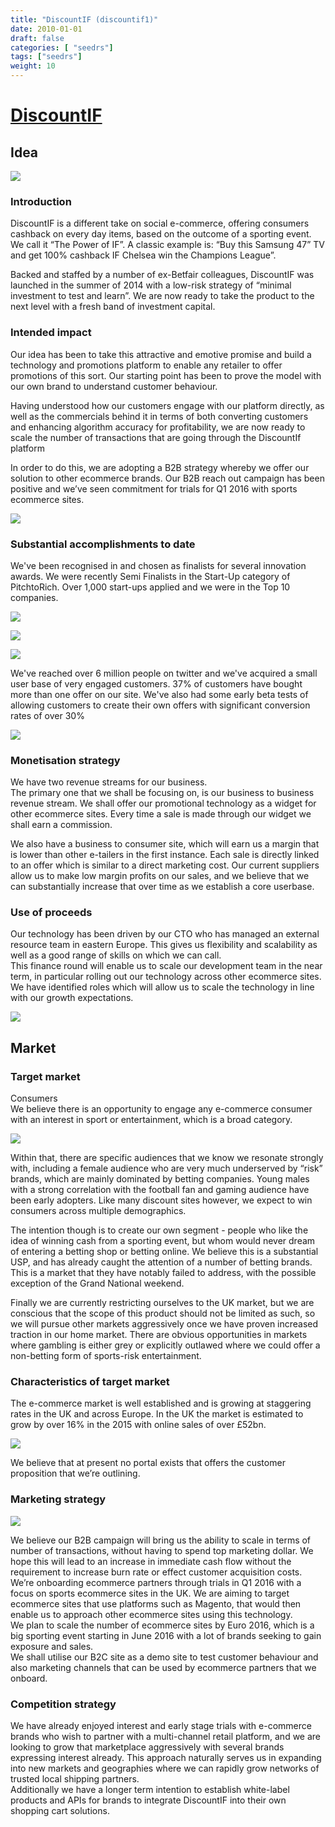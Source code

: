 ```yaml
---
title: "DiscountIF (discountif1)"
date: 2010-01-01
draft: false
categories: [ "seedrs"]
tags: ["seedrs"]
weight: 10
---
```


# [DiscountIF](https://www.seedrs.com/discountif1)

## Idea

![](/img/seedrs/uploads/startup/section_image/image/6415/extgi6s3cdf0oof0j4kzw27r3azx6jc/Top.png?rect=0%2C11%2C1180%2C500&w=600&fit=clip&s=4611f34a20cf802b14468a04447d81e4)

### Introduction

DiscountIF is a different take on social e-commerce, offering consumers cashback on every day items, based on the outcome of a sporting event. We call it “The Power of IF”. A classic example is: “Buy this Samsung 47” TV and get 100% cashback IF Chelsea win the Champions League”.

Backed and staffed by a number of ex-Betfair colleagues, DiscountIF was launched in the summer of 2014 with a low-risk strategy of “minimal investment to test and learn”. We are now ready to take the product to the next level with a fresh band of investment capital.

### Intended impact

Our idea has been to take this attractive and emotive promise and build a technology and promotions platform to enable any retailer to offer promotions of this sort. Our starting point has been to prove the model with our own brand to understand customer behaviour.

Having understood how our customers engage with our platform directly, as well as the commercials behind it in terms of both converting customers and enhancing algorithm accuracy for profitability, we are now ready to scale the number of transactions that are going through the DiscountIf platform

In order to do this, we are adopting a B2B strategy whereby we offer our solution to other ecommerce brands. Our B2B reach out campaign has been positive and we’ve seen commitment for trials for Q1 2016 with sports ecommerce sites.

![](/img/seedrs/uploads/startup/section_image/image/6416/gt0qlbe47homrc5cgnv20ykcog79jp3/02.png?rect=0%2C0%2C1200%2C628&w=600&fit=clip&s=9ba29f80dd89f15fa8dd05d18b31c550)

### Substantial accomplishments to date

We've been recognised in and chosen as finalists for several innovation awards. We were recently Semi Finalists in the Start-Up category of PitchtoRich. Over 1,000 start-ups applied and we were in the Top 10 companies.

![](/img/seedrs/uploads/startup/section_image/image/6417/jxsmd9s2q0dparz2fzdq8mi019mpyom/PitchToRich.png?rect=0%2C0%2C1070%2C200&w=600&fit=clip&s=4855070d59d7bb57b17778c19f48992d)

![](/img/seedrs/uploads/startup/section_image/image/6418/493t4ex8q3f4ewhabj9jmk355vw82a8/Guiliana.png?rect=0%2C0%2C1120%2C600&w=600&fit=clip&s=68686444f99971a76ff727cc39a486d3)

![](/img/seedrs/uploads/startup/section_image/image/6419/6wc0tq05rxyffc0ux2wnbv2gkbws2ow/Erica_Testimonials.png?rect=0%2C0%2C1120%2C592&w=600&fit=clip&s=4523183cdd4574e551ffc198cec8ff04)

We've reached over 6 million people on twitter and we've acquired a small user base of very engaged customers. 37% of customers have bought more than one offer on our site. We've also had some early beta tests of allowing customers to create their own offers with significant conversion rates of over 30%

![](/img/seedrs/uploads/startup/section_image/image/6420/8u2i0n686wvz20qfwlf6jfbs2xn3lj0/LeeKeys_Testimonial.png?rect=76%2C48%2C1721%2C390&w=600&fit=clip&s=0d1b2896656b0b194745a582f3f01380)

### Monetisation strategy

We have two revenue streams for our business. <br>The primary one that we shall be focusing on, is our business to business revenue stream. We shall offer our promotional technology as a widget for other ecommerce sites. Every time a sale is made through our widget we shall earn a commission.

We also have a business to consumer site, which will earn us a margin that is lower than other e-tailers in the first instance. Each sale is directly linked to an offer which is similar to a direct marketing cost. Our current suppliers allow us to make low margin profits on our sales, and we believe that we can substantially increase that over time as we establish a core userbase.

### Use of proceeds

Our technology has been driven by our CTO who has managed an external resource team in eastern Europe. This gives us flexibility and scalability as well as a good range of skills on which we can call. <br>This finance round will enable us to scale our development team in the near term, in particular rolling out our technology across other ecommerce sites. We have identified roles which will allow us to scale the technology in line with our growth expectations.

![](/img/seedrs/uploads/startup/section_image/image/6421/3ohlk5fkn5ph3st62y5d6or0tzgwfkq/SecondImage.png?rect=0%2C10%2C1920%2C809&w=600&fit=clip&s=8e05e51dc8510e5f74e571bac85a45e2)

## Market

### Target market

Consumers <br>We believe there is an opportunity to engage any e-commerce consumer with an interest in sport or entertainment, which is a broad category.

![](/img/seedrs/uploads/startup/section_image/image/6422/54q1kgrah48sedhq9z6khyx1a8yr71q/Events.png?rect=3%2C0%2C996%2C400&w=600&fit=clip&s=47108d466d48121af0f6cd144852ee8e)

Within that, there are specific audiences that we know we resonate strongly with, including a female audience who are very much underserved by “risk” brands, which are mainly dominated by betting companies. Young males with a strong correlation with the football fan and gaming audience have been early adopters. Like many discount sites however, we expect to win consumers across multiple demographics.

The intention though is to create our own segment - people who like the idea of winning cash from a sporting event, but whom would never dream of entering a betting shop or betting online. We believe this is a substantial USP, and has already caught the attention of a number of betting brands. This is a market that they have notably failed to address, with the possible exception of the Grand National weekend.

Finally we are currently restricting ourselves to the UK market, but we are conscious that the scope of this product should not be limited as such, so we will pursue other markets aggressively once we have proven increased traction in our home market. There are obvious opportunities in markets where gambling is either grey or explicitly outlawed where we could offer a non-betting form of sports-risk entertainment.

### Characteristics of target market

The e-commerce market is well established and is growing at staggering rates in the UK and across Europe. In the UK the market is estimated to grow by over 16% in the 2015 with online sales of over £52bn.

![](/img/seedrs/uploads/startup/section_image/image/6423/il7af26063xhdzho37y6iduo5do19ch/UK_Retail_Market.png?rect=32%2C69%2C1702%2C668&w=600&fit=clip&s=8c0485f23310c13700ab8f02104ce9f0)

We believe that at present no portal exists that offers the customer proposition that we’re outlining.

### Marketing strategy

![](/img/seedrs/uploads/startup/section_image/image/6424/6099eakxm2p10ozky0kojcjkey7rvgt/Jessica_Testimonial.png?rect=0%2C0%2C1116%2C596&w=600&fit=clip&s=7e7e12172a3db603b82908c5e4e8e79b)

We believe our B2B campaign will bring us the ability to scale in terms of number of transactions, without having to spend top marketing dollar. We hope this will lead to an increase in immediate cash flow without the requirement to increase burn rate or effect customer acquisition costs. <br>We’re onboarding ecommerce partners through trials in Q1 2016 with a focus on sports ecommerce sites in the UK. We are aiming to target ecommerce sites that use platforms such as Magento, that would then enable us to approach other ecommerce sites using this technology. <br>We plan to scale the number of ecommerce sites by Euro 2016, which is a big sporting event starting in June 2016 with a lot of brands seeking to gain exposure and sales. <br>We shall utilise our B2C site as a demo site to test customer behaviour and also marketing channels that can be used by ecommerce partners that we onboard.

### Competition strategy

We have already enjoyed interest and early stage trials with e-commerce brands who wish to partner with a multi-channel retail platform, and we are looking to grow that marketplace aggressively with several brands expressing interest already. This approach naturally serves us in expanding into new markets and geographies where we can rapidly grow networks of trusted local shipping partners. <br>Additionally we have a longer term intention to establish white-label products and APIs for brands to integrate DiscountIF into their own shopping cart solutions.

